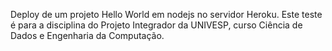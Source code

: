 Deploy de um projeto Hello World em nodejs no servidor Heroku.
Este teste é para a disciplina do Projeto Integrador da UNIVESP, curso Ciência de Dados e Engenharia da Computação.
